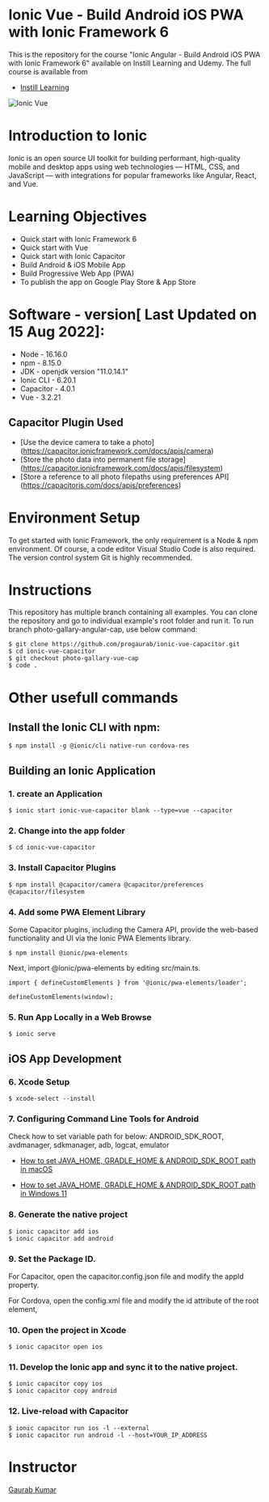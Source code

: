 # Ionic Vue - Build Android iOS PWA with Ionic Framework 6
This is the repository for the course "Ionic Angular - Build Android iOS PWA with Ionic Framework 6" available on Instill Learning and Udemy. The full course is available from 
* [Instill Learning](https://www.instilllearning.com)

![Ionic Vue](https://img-c.udemycdn.com/course/750x422/4823200_0c91_2.jpg)
# Introduction to Ionic
Ionic is an open source UI toolkit for building performant, high-quality mobile and desktop apps using web technologies — HTML, CSS, and JavaScript — with integrations for popular frameworks like Angular, React, and Vue.

# Learning Objectives
* Quick start with Ionic Framework 6
* Quick start with Vue
* Quick start with Ionic Capacitor
* Build Android & iOS Mobile App
* Build Progressive Web App (PWA)
* To publish the app on Google Play Store & App Store

# Software - version[ Last Updated on 15 Aug 2022]:
* Node - 16.16.0
* npm - 8.15.0 
* JDK - openjdk version "11.0.14.1"
* Ionic CLI - 6.20.1
* Capacitor -  4.0.1
* Vue - 3.2.21

## Capacitor Plugin Used
* [Use the device camera to take a photo] (https://capacitor.ionicframework.com/docs/apis/camera)
* [Store the photo data into permanent file storage] (https://capacitor.ionicframework.com/docs/apis/filesystem)
* [Store a reference to all photo filepaths using preferences API] (https://capacitorjs.com/docs/apis/preferences)

# Environment Setup
To get started with Ionic Framework, the only requirement is a Node & npm environment.
Of course, a code editor Visual Studio Code is also required.
The version control system Git is highly recommended.

# Instructions
This repository has multiple branch containing all examples. You can clone the repository and go to individual example's root folder and run it. 
To run branch photo-gallary-angular-cap, use below command:
```
$ git clone https://github.com/progaurab/ionic-vue-capacitor.git
$ cd ionic-vue-capacitor
$ git checkout photo-gallary-vue-cap
$ code .
```
# Other usefull commands
## Install the Ionic CLI with npm:
``` 
$ npm install -g @ionic/cli native-run cordova-res 
```

## Building an Ionic Application

### 1. create an Application
``` 
$ ionic start ionic-vue-capacitor blank --type=vue --capacitor 
```

 ### 2. Change into the app folder 
 ``` 
 $ cd ionic-vue-capacitor 
 ```

 ### 3. Install Capacitor Plugins
``` 
$ npm install @capacitor/camera @capacitor/preferences @capacitor/filesystem 
``` 

### 4. Add some PWA Element Library
Some Capacitor plugins, including the Camera API, provide the web-based functionality and UI via the Ionic PWA Elements library.

``` 
$ npm install @ionic/pwa-elements 
```

Next, import @ionic/pwa-elements by editing src/main.ts.
``` 
import { defineCustomElements } from '@ionic/pwa-elements/loader';

defineCustomElements(window); 
```

### 5. Run App Locally in a Web Browse 
``` 
$ ionic serve 
```

## iOS App Development
### 6. Xcode Setup
``` 
$ xcode-select --install 
```

### 7. Configuring Command Line Tools for Android
Check how to set variable path for below:
ANDROID_SDK_ROOT, avdmanager, sdkmanager, adb, logcat, emulator

* [How to set JAVA_HOME, GRADLE_HOME & ANDROID_SDK_ROOT path in macOS](https://androidabcd.info/how-to-set-java_home-gradle_home-android_sdk_root-path-in-macos/)

* [How to set JAVA_HOME, GRADLE_HOME & ANDROID_SDK_ROOT path in Windows 11](https://androidabcd.info/how-to-set-java_home-in-windows/)

### 8. Generate the native project 
``` 
$ ionic capacitor add ios
$ ionic capacitor add android 
```

### 9. Set the Package ID.
For Capacitor, open the capacitor.config.json file and modify the appId property.

For Cordova, open the config.xml file and modify the id attribute of the root element, <widget>

### 10. Open the project in Xcode
``` 
$ ionic capacitor open ios 
```

### 11. Develop the Ionic app and sync it to the native project.
``` 
$ ionic capacitor copy ios 
$ ionic capacitor copy android 
```

### 12. Live-reload with Capacitor
``` 
$ ionic capacitor run ios -l --external
$ ionic capacitor run android -l --host=YOUR_IP_ADDRESS 
```

# Instructor
[Gaurab Kumar](https://www.linkedin.com/in/progaurab)